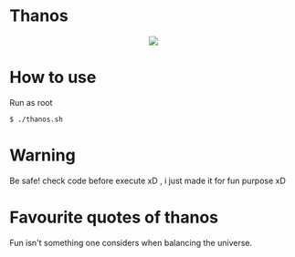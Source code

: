 # Thanos

<p align="center"><img src="https://images-na.ssl-images-amazon.com/images/I/61DKQv%2BYvpL._UX385_.jpg"></p>


# How to use

Run as root

```
$ ./thanos.sh
```


# Warning
Be safe! check code before execute xD , i just made it for fun purpose xD

# Favourite quotes of thanos
Fun isn't something one considers when balancing the universe.
